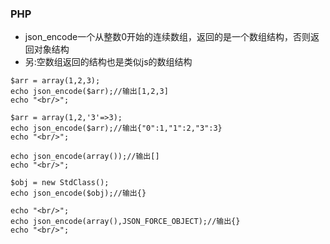 ### PHP
- json_encode一个从整数0开始的连续数组，返回的是一个数组结构，否则返回对象结构 
- 另:空数组返回的结构也是类似js的数组结构

```
$arr = array(1,2,3);
echo json_encode($arr);//输出[1,2,3]
echo "<br/>";

$arr = array(1,2,'3'=>3);
echo json_encode($arr);//输出{"0":1,"1":2,"3":3}
echo "<br/>";

echo json_encode(array());//输出[]
echo "<br/>";

$obj = new StdClass();
echo json_encode($obj);//输出{}

echo "<br/>";
echo json_encode(array(),JSON_FORCE_OBJECT);//输出{}
echo "<br/>";
```